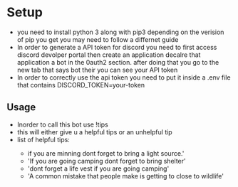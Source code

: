 <h1>Setup</h1>
    <ul>
     <li>you need to install python 3 along with pip3 depending on the verision of pip you get you may need to follow a differnet guide </li>
    <li>In order to generate a API token for discord you need to first access discord devolper portal then create an application decalre that application a bot in the 0auth2 section. after doing that you go to the new tab that says bot their you can see your API token</li>
    <li> In order to correctly use the api token you need to put it inside a .env file that contains DISCORD_TOKEN=your-token</li>
    </ul>
<h2>Usage</h2>
    <ul>
    <li>Inorder to call this bot use !tips</li>
    <li> this will either give u a helpful tips or an unhelpful tip</li>
    <li>list of helpful tips:</li><ul>
        <li> if you are minning dont forget to bring a light source.'</li>
        <li> 'If you are going camping dont forget to bring shelter'</li>
        <li> 'dont forget a life vest if you are going camping'</li>
        <li> 'A common mistake that people make is getting to close to wildlife'</li></ul></ul>

